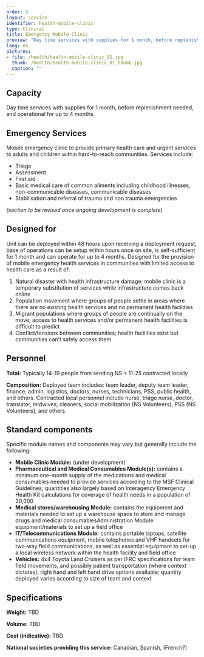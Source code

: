 ```yaml
---
order: 5
layout: service
identifier: health-mobile-clinic
type: Clinical
title: Emergency Mobile Clinic
preview: "Day time services with supplies for 1 month, before replenishment needed, and operational for up to 4 months."
lang: en
pictures:
- file: /health/health-mobile-clinic_01.jpg
  thumb: /health/health-mobile-clinic_01_thumb.jpg
  caption: ""
---
```


## Capacity

Day time services with supplies for 1 month, before replenishment needed, and operational for up to 4 months.

## Emergency Services

Mobile emergency clinic to provide primary health care and urgent services to adults and children within hard-to-reach communities. Services include: 

- Triage
- Assessment
- First aid
- Basic medical care of common ailments including childhood illnesses, non-communicable diseases, communicable diseases
- Stabilisation and referral of trauma and non trauma emergencies

_(section to be revised once ongoing development is complete)_

## Designed for

Unit can be deployed within  48 hours upon receiving a deployment request; base of operations can be setup within hours once on site, is self-sufficient for 1 month and can operate for up to 4 months. Designed for the provision of mobile emergency health services in communities with limited access to health care as a result of:

1. Natural disaster with health infrastructure damage; mobile clinic is a temporary substitution of services while infrastructure comes back online
2. Population movement where groups of people settle in areas where there are no existing health services and no permanent health facilities
3. Migrant populations where groups of people are continually on the move; access to health services and/or permanent health facilities is difficult to predict
4. Conflict/tensions between communities; health facilities exist but communities can’t safely access them

## Personnel

**Total:** Typically 14-19 people from sending NS + 11-25 contracted locally

**Composition:** Deployed team includes: team leader, deputy team leader, finance, admin, logistics, doctors, nurses, technicians, PSS, public health, and others. Contracted local personnel include nurse, triage nurse, doctor, translator, midwives, cleaners, social mobilization (NS Volunteers), PSS (NS Volunteers), and others.

## Standard components

Specific module names and components may vary but generally include the following:

- **Mobile Clinic Module:** (under development)
- **Pharmaceutical and Medical Consumables Module(s):** contains a minimum one-month supply of the medications and medical consumables needed to provide services according to the MSF Clinical Guidelines; quantities also largely based on Interagency Emergency Health Kit calculations for coverage of health needs in a population of 30,000
- **Medical stores/warehousing Module:** contains the equipment and materials needed to set up a warehouse space to store and manage drugs and medical consumablesAdministration Module: equipment/materials to set up a field office
- **IT/Telecommunications Module:** contains portable laptops, satellite communications equipment, mobile telephones and VHF handsets for two-way field communications, as well as essential equipment to set-up a local wireless network within the health facility and field office
- **Vehicles:** 4x4 Toyota Land Cruisers as per IFRC specifications for team field movements, and possibly patient transportation (where context dictates); right hand and left hand drive options available; quantity deployed varies according to size of team and context

## Specifications

**Weight:** TBD

**Volume:** TBD

**Cost (indicative):** TBD

**National societies providing this service:** Canadian, Spanish, (French?)
